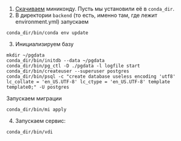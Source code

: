 
1. [Скачиваем](https://docs.conda.io/en/latest/miniconda.html) миниконду. Пусть мы установили её в `conda_dir`.
2. В директории `backend` (то есть, именно там, где лежит environment.yml) запускаем

```
conda_dir/bin/conda env update
```

3. Инициализируем базу

```
mkdir ~/pgdata
conda_dir/bin/initdb --data ~/pgdata
conda_dir/bin/pg_ctl -D ./pgdata -l logfile start
conda_dir/bin/createuser --superuser postgres
conda_dir/bin/psql -c "create database useless encoding 'utf8' lc_collate = 'en_US.UTF-8' lc_ctype = 'en_US.UTF-8' template template0;" -U postgres
```

Запускаем миграции

```
conda_dir/bin/mi apply
```

4. Запускаем сервис:

```
conda_dir/bin/vdi
```
